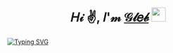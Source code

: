 <h1 align="center">𝐻𝒾 ✌, 𝐼'𝓂 <a href="https://nglebka.github.io/" target="_blank">𝒢𝓁𝑒𝒷</a> 
<img src="https://github.com/blackcater/blackcater/raw/main/images/Hi.gif" height="32"/></h1>
<a href="https://git.io/typing-svg"><img src="https://readme-typing-svg.demolab.com?font=Fira+Code&pause=1000&color=F7670C&center=true&vCenter=true&random=false&width=435&lines=QA+Engineer" alt="Typing SVG" /></a>
